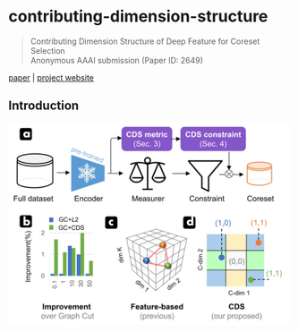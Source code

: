 # contributing-dimension-structure
> Contributing Dimension Structure of Deep Feature for Coreset Selection    
> Anonymous AAAI submission (Paper ID: 2649)

[paper]()
| [project website]()

## Introduction

<div align="center">
  <img src="resources/CDS_method_motivation.jpg" width="800"/>
</div>
